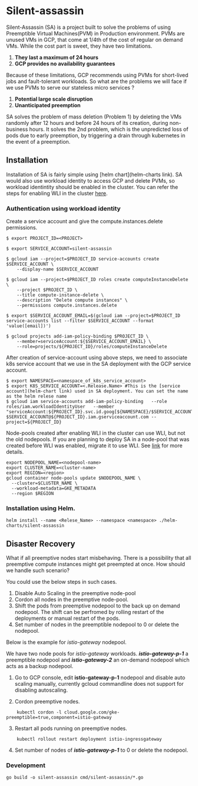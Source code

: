# Silent-assassin

Silent-Assassin (SA) is a project built to solve the problems of using Preemptible Virtual Machines(PVM) in Production environment.
PVMs are unused VMs in GCP, that come at 1/4th of the cost of regular on demand VMs. While the cost part is sweet, they have two limitations.

1) **They last a maximum of 24 hours**
2) **GCP provides no availability guarantees**

Because of these limitations, GCP recommends using PVMs for short-lived jobs and fault-tolerant workloads. So what are the problems we will face if we use PVMs to serve our stateless micro services ?

1) **Potential large scale disruption**
2) **Unanticipated preemption**

SA solves the problem of mass deletion (Problem 1) by deleting the VMs randomly after 12 hours and before 24 hours of its creation, during non-business hours. It solves the 2nd problem, which is the unpredicted loss of pods due to early preemption, by triggering a drain through kubernetes in the event of a preemption.



## Installation
Installation of SA is fairly simple using [helm chart](helm-charts link).
SA would also use workload identity to access GCP and delete PVMs, so workload identintity should be enabled in the cluster.
You can refer the steps for enabling WLI in the cluster [here](https://cloud.google.com/kubernetes-engine/docs/how-to/workload-identity#enable_on_cluster).

### Authentication using workload identity
Create a service account and give the compute.instances.delete permissions.

```
$ export PROJECT_ID=<PROJECT>

$ export SERVICE_ACCOUNT=silent-assassin

$ gcloud iam --project=$PROJECT_ID service-accounts create $SERVICE_ACCOUNT \
    --display-name $SERVICE_ACCOUNT

$ gcloud iam --project=$PROJECT_ID roles create computeInstanceDelete \
    --project $PROJECT_ID \
    --title compute-instance-delete \
    --description "Delete compute instances" \
    --permissions compute.instances.delete

$ export $SERVICE_ACCOUNT_EMAIL=$(gcloud iam --project=$PROJECT_ID service-accounts list --filter $SERVICE_ACCOUNT --format 'value([email])')

$ gcloud projects add-iam-policy-binding $PROJECT_ID \
    --member=serviceAccount:${$SERVICE_ACCOUNT_EMAIL} \
    --role=projects/${PROJECT_ID}/roles/computeInstanceDelete
```

After creation of service-account using above steps, we need to associate k8s service account that we use in the SA deployment with the GCP service account.

```
$ export NAMESPACE=<namespace_of_k8s_service_account>
$ export K8S_SERVICE_ACCOUNT=<.Release.Name> #This is the [service account](helm-chart link) used in SA deployment. You can set the name as the helm relese name
$ gcloud iam service-accounts add-iam-policy-binding   --role roles/iam.workloadIdentityUser   --member "serviceAccount:${PROJECT_ID}.svc.id.goog[${NAMESPACE}/$SERVICE_ACCOUNT]" $SERVICE_ACCOUNT@${PROJECT_ID}.iam.gserviceaccount.com --project=${PROJECT_ID}
```

Node-pools created after enabling WLI in the cluster can use WLI, but not the old nodepools. If you are planning to deploy SA in a node-pool that was created before WLI was enabled, migrate it to use WLI. See [link](https://cloud.google.com/kubernetes-engine/docs/how-to/workload-identity) for more details.

```
export NODEPOOL_NAME=<nodepool-name>
export CLUSTER_NAME=<cluster-name>
export REGION=<region>
gcloud container node-pools update $NODEPOOL_NAME \
  --cluster=$CLUSTER_NAME \
  --workload-metadata=GKE_METADATA
  --region $REGION
 ```

### Installation using Helm.
```
helm install --name <Relese_Name> --namespace <namespace> ./helm-charts/silent-assassin
```

## Disaster Recovery

What if all preemptive nodes start misbehaving. There is a possibility that all preemptive compute instances might get preempted at once. How should we handle such scenario?

You could use the below steps in such cases.

1. Disable Auto Scaling in the preemptive node-pool
2. Cordon all nodes in the preemptive node-pool.
3. Shift the pods from preemptive nodepool to the back up on demand nodepool. The shift can be perfromed by rolling restart of the deployments or manual restart of the pods.
4. Set number of nodes in the preemptible nodepool to 0 or delete the nodepool.

Below is the example for *istio-gateway* nodepool.

We have two node pools for *istio-gateway* workloads. ***istio-gateway-p-1*** a preemptible nodepool and ***istio-gateway-2*** an on-demand nodepool which acts as a backup nodepool.

1. Go to GCP console, edit **istio-gateway-p-1** nodepool and disable auto scaling manually, currently gcloud commandline does not support for disabling autoscaling.

2. Cordon preemptive nodes.
```
    kubectl cordon -l cloud.google.com/gke-preemptible=true,component=istio-gateway
```
3. Restart all pods running on preemptive nodes.
```
    kubectl rollout restart deployment istio-ingressgateway
```
4. Set number of nodes of  ***istio-gateway-p-1*** to 0 or delete the nodepool.


### Development

```
go build -o silent-assassin cmd/silent-assassin/*.go
```